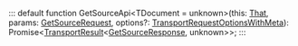 :::
default function GetSourceApi<TDocument = unknown>(this: [That](./That.md), params: [GetSourceRequest](./GetSourceRequest.md), options?: [TransportRequestOptionsWithMeta](./TransportRequestOptionsWithMeta.md)): Promise<[TransportResult](./TransportResult.md)<[GetSourceResponse](./GetSourceResponse.md)<TDocument>, unknown>>;
:::
